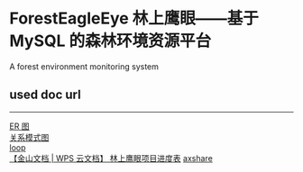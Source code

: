 # ForestEagleEye 林上鹰眼——基于 MySQL 的森林环境资源平台

A forest environment monitoring system

## used doc url

---

[ER 图](https://kdocs.cn/l/cjCQcCVYziCP)<br>
[关系模式图](https://kdocs.cn/l/cbSas2KOnVUp)<br>
[loop](https://loop.cloud.microsoft)<br>
[【金山文档 | WPS 云文档】 林上鹰眼项目进度表](https://kdocs.cn/l/crS6fVz2oakK)
[axshare](https://snvv62.axshare.com/?g=14)
